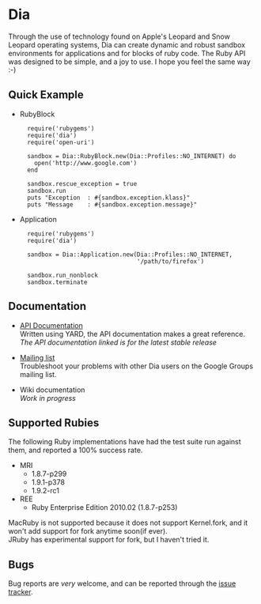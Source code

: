 # Dia  
Through the use of technology found on Apple's Leopard and Snow Leopard 
operating systems, Dia can create dynamic and robust sandbox environments 
for applications and for blocks of ruby code. The Ruby API was designed to be 
simple, and a joy to use. I hope you feel the same way :-)

## Quick Example

* RubyBlock

        require('rubygems')
        require('dia')
        require('open-uri')

        sandbox = Dia::RubyBlock.new(Dia::Profiles::NO_INTERNET) do
          open('http://www.google.com')
        end

        sandbox.rescue_exception = true
        sandbox.run
        puts "Exception  : #{sandbox.exception.klass}"
        puts "Message    : #{sandbox.exception.message}"

* Application

        require('rubygems')
        require('dia')

        sandbox = Dia::Application.new(Dia::Profiles::NO_INTERNET,
                                       '/path/to/firefox')

        sandbox.run_nonblock 
        sandbox.terminate

## Documentation

* [API Documentation](http://doc.fork-bomb.org/dia)   
  Written using YARD, the API documentation makes a great reference.  
  *The API documentation linked is for the latest stable release*

* [Mailing list](http://groups.google.com/group/ruby-dia)   
  Troubleshoot your problems with other Dia users on the Google Groups mailing list.  

* Wiki documentation  
  *Work in progress*

## Supported Rubies

The following Ruby implementations have had the test suite run against them, and
reported a 100% success rate.

* MRI
  * 1.8.7-p299
  * 1.9.1-p378
  * 1.9.2-rc1    
* REE
  * Ruby Enterprise Edition 2010.02 (1.8.7-p253)

MacRuby is not supported because it does not support Kernel.fork, and it won't add support
for fork anytime soon(if ever).  
JRuby has experimental support for fork, but I haven't tried it.
 
## Bugs  
Bug reports are _very_ welcome, and can be reported through the
[issue tracker](http://github.com/robgleeson/dia/issues).


